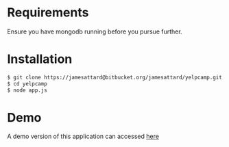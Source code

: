 # Requirements #

Ensure you have mongodb running before you pursue further.

# Installation #

```sh
$ git clone https://jamesattard@bitbucket.org/jamesattard/yelpcamp.git
$ cd yelpcamp
$ node app.js
```

# Demo #

A demo version of this application can accessed [here](https://yelpcamp-jamesattard.herokuapp.com/)

